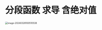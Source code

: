 # 分段函数 求导 含绝对值

<img src="https://cvp.oss-cn-shanghai.aliyuncs.com/picgo/202403281005684.png" alt="image-20240328100510538" style="zoom:50%;" />